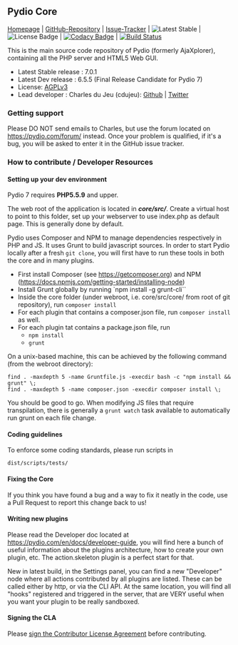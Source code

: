 ## Pydio Core

[Homepage](https://pydio.com/) |
[GitHub-Repository](https://github.com/pydio/pydio-core) |
[Issue-Tracker](https://github.com/pydio/pydio-core/issues) 
| ![Latest Stable](https://img.shields.io/badge/stable-7.0.1-brightgreen.svg) 
| ![License Badge](https://img.shields.io/badge/License-AGPL%203%2B-blue.svg)
| [![Codacy Badge](https://api.codacy.com/project/badge/3b5cafea44e949e789d1928687e04032)](https://www.codacy.com/app/charles_3085/pydio-core) 
|  [![Build Status](https://travis-ci.org/pydio/pydio-core.svg)](https://travis-ci.org/pydio/pydio-core) 

This is the main source code repository of Pydio (formerly AjaXplorer), containing all the PHP server and HTML5 Web GUI.

* Latest Stable release : 7.0.1
* Latest Dev release : 6.5.5 (Final Release Candidate for Pydio 7)
* License: [AGPLv3](https://www.gnu.org/licenses/agpl.html)
* Lead developer  : Charles du Jeu (cdujeu): [Github](https://github.com/cdujeu) | [Twitter](https://twitter.com/Pydio)


### Getting support

Please DO NOT send emails to Charles, but use the forum located on https://pydio.com/forum/ instead. Once your problem is qualified, if it's a bug, you will be asked to enter it in the GitHub issue tracker.

### How to contribute / Developer Resources

#### Setting up your dev environment

Pydio 7 requires **PHP5.5.9** and upper. 

The web root of the application is located in ***core/src/***. Create a virtual host to point to this folder, set up your webserver to use index.php as default page. This is generally done by default. 

Pydio uses Composer and NPM to manage dependencies respectively in PHP and JS. It uses Grunt to build javascript sources. In order to start Pydio locally after a fresh `git clone`, you will first have to run these tools in both the core and in many plugins. 

 - First install Composer (see https://getcomposer.org) and NPM (https://docs.npmjs.com/getting-started/installing-node)
 - Install Grunt globally by running `npm install -g grunt-cli``
 - Inside the core folder (under webroot, i.e. core/src/core/ from root of git repository), run `composer install`
 - For each plugin that contains a composer.json file, run `composer install` as well.
 - For each plugin tat contains a package.json file, run
   - `npm install`
   - `grunt`

On a unix-based machine, this can be achieved by the following command (from the webroot directory):  
```
find . -maxdepth 5 -name Gruntfile.js -execdir bash -c "npm install && grunt" \;  
find . -maxdepth 5 -name composer.json -execdir composer install \;
```

You should be good to go. When modifying JS files that require transpilation, there is generally a `grunt watch` task available to automatically run grunt on each file change.


#### Coding guidelines

To enforce some coding standards, please run scripts in
```
dist/scripts/tests/
```

#### Fixing the Core

If you think you have found a bug and a way to fix it neatly in the code, use a Pull Request to report this change back to us! 

#### Writing new plugins

Please read the Developer doc located at https://pydio.com/en/docs/developer-guide, you will find here a bunch of useful information about the plugins architecture, how to create your own plugin, etc. The action.skeleton plugin is a perfect start for that. 

New in latest build, in the Settings panel, you can find a new "Developer" node where all actions contributed by all plugins are listed. These can be called either by http, or via the CLI API. At the same location, you will find all "hooks" registered and triggered in the server, that are VERY useful when you want your plugin to be really sandboxed.  

#### Signing the CLA

Please [sign the Contributor License Agreement](https://pydio.com/en/community/contribute/contributor-license-agreement-cla) before contributing.
